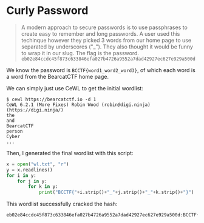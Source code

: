 # Curly Password

> A modern approach to secure passwords is to use passphrases to create easy to remember and long passwords. A user used this techinque however they picked 3 words from our home page to use separated by underscores ("_"). They also thought it would be funny to wrap it in our slug. The flag is the password. `eb02e84ccdc45f873c633846efa027b4726a9552a7dad42927ec627e929a500d`

We know the password is `BCCTF{word1_word2_word3}`, of which each word is a word from the BearcatCTF home page.

We can simply just use CeWL to get the initial wordlist:
```
$ cewl https://bearcatctf.io -d 1  
CeWL 6.2.1 (More Fixes) Robin Wood (robin@digi.ninja) (https://digi.ninja/)
the
and
BearcatCTF
person
Cyber
...
```

Then, I generated the final wordlist with this script:

```python
x = open("wl.txt", "r")
y = x.readlines()
for i in y:
    for j in y:
        for k in y:
            print("BCCTF{"+i.strip()+"_"+j.strip()+"_"+k.strip()+"}")
```

This wordlist successfully cracked the hash:

```
eb02e84ccdc45f873c633846efa027b4726a9552a7dad42927ec627e929a500d:BCCTF{sponsor_cybersecurity_Innovation}
```